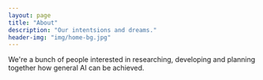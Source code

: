 ```yaml
---
layout: page
title: "About"
description: "Our intentsions and dreams."
header-img: "img/home-bg.jpg"
---
```


We're a bunch of people interested in researching, developing and planning together how general AI can be achieved.
